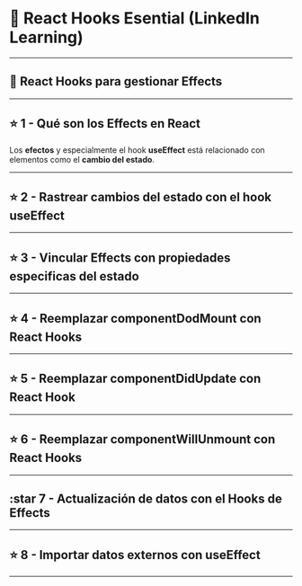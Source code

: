 # :book: React Hooks Esential (LinkedIn Learning)

---

## :star2: React Hooks para gestionar Effects

---

## :star: 1 -  Qué son los Effects en React 


Los **efectos** y especialmente el hook **useEffect** está relacionado con elementos como el **cambio del estado**.

---

## :star: 2 - Rastrear cambios del estado con el hook useEffect

---

## :star: 3 - Vincular Effects con propiedades especificas del estado

---

## :star: 4 - Reemplazar componentDodMount con React Hooks

---

## :star: 5 - Reemplazar componentDidUpdate con React Hook

---

## :star: 6 - Reemplazar componentWillUnmount con React Hooks

---

## :star 7 - Actualización de datos con el Hooks de Effects

---

## :star: 8 - Importar datos externos con useEffect

---
